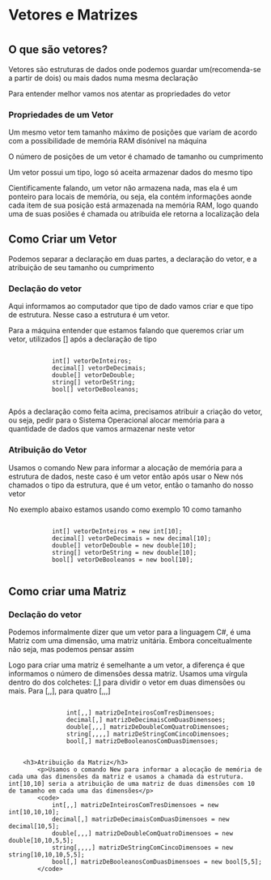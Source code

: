 <h1>Vetores e Matrizes<h1>
    <h2>O que são vetores?</h2>
        <p>Vetores são estruturas de dados onde podemos guardar um(recomenda-se a partir de dois) ou mais dados numa mesma declaração</p>
        <p>Para entender melhor vamos nos atentar as propriedades do vetor</p>
        <h3>Propriedades de um Vetor</h3>
        <p>Um mesmo vetor tem tamanho máximo de posições que variam de acordo com a possibilidade de memória RAM disónível na máquina</p>
        <p>O número de posições de um vetor é chamado de tamanho ou cumprimento</p>
        <p>Um vetor possui um tipo, logo só aceita armazenar dados do mesmo tipo</p>
        <p>Cientificamente falando, um vetor não armazena nada, mas ela é um ponteiro para locais de memória, ou seja, ela contém informações aonde cada item de sua posição está armazenada na memória RAM, logo quando uma de suas posiões é chamada ou atribuida ele retorna a localização dela</p>
        <h2>Como Criar um Vetor</h2>
        <p>Podemos separar a declaração em duas partes, a declaração do vetor, e a atribuição de seu tamanho ou cumprimento</p>
        <h3>Declação do vetor</h3>
        <p>Aqui informamos ao computador que tipo de dado vamos criar e que tipo de estrutura. Nesse caso a estrutura é um vetor.</p>
        <p>Para a máquina entender que estamos falando que queremos criar um vetor, utilizados [] após a declaração de tipo</p>
        <code>
            int[] vetorDeInteiros;
            decimal[] vetorDeDecimais;
            double[] vetorDeDouble;
            string[] vetorDeString;
            bool[] vetorDeBooleanos;
        </code>
        <p>Após a declaração como feita acima, precisamos atribuir a criação do vetor, ou seja, pedir para o Sistema Operacional alocar memória para a quantidade de dados que vamos armazenar neste vetor</p>
        <h3>Atribuição do Vetor</h3>
        <p>Usamos o comando New para informar a alocação de memória para a estrutura de dados, neste caso é um vetor então após usar o New nós chamados o tipo da estrutura, que é um vetor, então o tamanho do nosso vetor</p>
        <p>No exemplo abaixo estamos usando como exemplo 10 como tamanho</p>
        <code>
            int[] vetorDeInteiros = new int[10];
            decimal[] vetorDeDecimais = new decimal[10];
            double[] vetorDeDouble = new double[10];
            string[] vetorDeString = new double[10];
            bool[] vetorDeBooleanos = new bool[10];
        </code>
    <h2>Como criar uma Matriz</h2>
        <h3>Declação do vetor</h3>
            <p>Podemos informalmente dizer que um vetor para a linguagem C#, é uma Matriz com uma dimensão, uma matriz unitária. Embora conceitualmente não seja, mas podemos pensar assim</p>
            <p>Logo para criar uma matriz é semelhante a um vetor, a diferença é que informamos o número de dimensões dessa matriz. Usamos uma vírgula dentro do dos colchetes: [,] para dividir o vetor em duas dimensões ou mais. Para [,,], para quatro [,,,]</p>
            <code>
                int[,,] matrizDeInteirosComTresDimensoes;
                decimal[,] matrizDeDecimaisComDuasDimensoes;
                double[,,,] matrizDeDoubleComQuatroDimensoes;
                string[,,,,] matrizDeStringComCincoDimensoes;
                bool[,] matrizDeBooleanosComDuasDimensoes;
            </code>
         
        <h3>Atribuição da Matriz</h3>
            <p>Usamos o comando New para informar a alocação de memória de cada uma das dimensões da matriz e usamos a chamada da estrutura. int[10,10] seria a atribuição de uma matriz de duas dimensões com 10 de tamamho em cada uma das dimensões</p>
            <code>
                int[,,] matrizDeInteirosComTresDimensoes = new int[10,10,10];
                decimal[,] matrizDeDecimaisComDuasDimensoes = new decimal[10,5];
                double[,,,] matrizDeDoubleComQuatroDimensoes = new double[10,10,5,5];
                string[,,,,] matrizDeStringComCincoDimensoes = new string[10,10,10,5,5];
                bool[,] matrizDeBooleanosComDuasDimensoes = new bool[5,5];
            </code>
